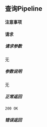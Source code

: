 ## 查询Pipeline

#### 注意事项

#### 请求

##### 请求参数

无

##### 参数说明

无

##### 正常返回

```
200 OK
```

##### 错误返回
